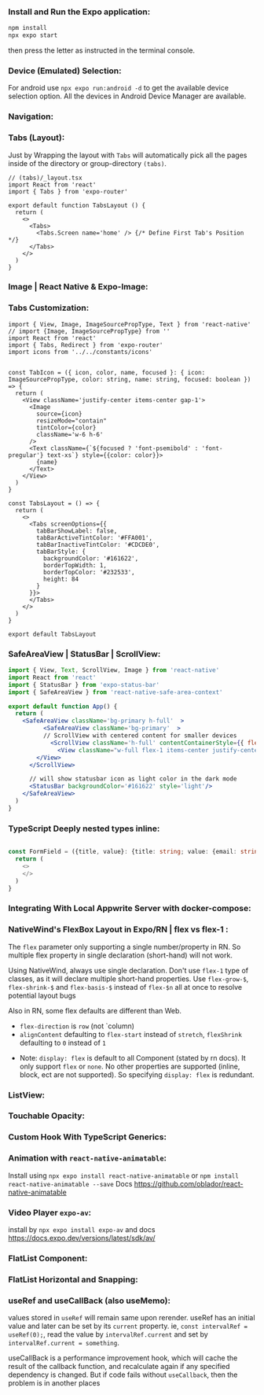 ### Install and Run the Expo application:
```bash
npm install
npx expo start
```
then press the letter as instructed in the terminal console.


### Device (Emulated) Selection:
For android use `npx expo run:android -d` to get the available device selection option. All the devices in Android Device Manager are available.

### Navigation:

### Tabs (Layout):
Just by Wrapping the layout with `Tabs` will automatically pick all the pages inside of the directory or group-directory `(tabs)`.

```tsx
// (tabs)/_layout.tsx
import React from 'react'
import { Tabs } from 'expo-router'

export default function TabsLayout () {
  return (
    <>
      <Tabs>
        <Tabs.Screen name='home' /> {/* Define First Tab's Position */}
      </Tabs>
    </>
  )
}
```
### Image | React Native & Expo-Image:

### Tabs Customization:
```tsx
import { View, Image, ImageSourcePropType, Text } from 'react-native'
// import {Image, ImageSourcePropType} from ''
import React from 'react'
import { Tabs, Redirect } from 'expo-router'
import icons from '../../constants/icons'


const TabIcon = ({ icon, color, name, focused }: { icon: ImageSourcePropType, color: string, name: string, focused: boolean }) => {
  return (
    <View className='justify-center items-center gap-1'>
      <Image
        source={icon}
        resizeMode="contain"
        tintColor={color}
        className='w-6 h-6'
      />
      <Text className={`${focused ? 'font-psemibold' : 'font-pregular'} text-xs`} style={{color: color}}>
        {name}
      </Text>
    </View>
  )
}

const TabsLayout = () => {
  return (
    <>
      <Tabs screenOptions={{
        tabBarShowLabel: false,
        tabBarActiveTintColor: '#FFA001',
        tabBarInactiveTintColor: '#CDCDE0',
        tabBarStyle: {
          backgroundColor: '#161622',
          borderTopWidth: 1,
          borderTopColor: '#232533',
          height: 84
        }
      }}>
      </Tabs>
    </>
  )
}

export default TabsLayout
```


### SafeAreaView | StatusBar | ScrollView:
```jsx
import { View, Text, ScrollView, Image } from 'react-native'
import React from 'react'
import { StatusBar } from 'expo-status-bar'
import { SafeAreaView } from 'react-native-safe-area-context'

export default function App() {
  return (
    <SafeAreaView className='bg-primary h-full'  >
          <SafeAreaView className='bg-primary'  >
          // ScrollView with centered content for smaller devices
            <ScrollView className='h-full' contentContainerStyle={{ flexGrow: 1 }}>
              <View className="w-full flex-1 items-center justify-center px-4">
        </View>
      </ScrollView>

      // will show statusbar icon as light color in the dark mode
      <StatusBar backgroundColor='#161622' style='light'/>
    </SafeAreaView>
  )
}
```

### TypeScript Deeply nested types inline:
```ts

const FormField = ({title, value}: {title: string; value: {email: string; password: string;} }) => {
  return (
    <>
    </>
  )
}
```

### Integrating With Local Appwrite Server with docker-compose:

### NativeWind's FlexBox Layout in Expo/RN | flex vs flex-1 :
The `flex` parameter only supporting a single number/property in RN. So multiple flex property in single declaration (short-hand) will not work.

Using NativeWind, always use single declaration. Don't use `flex-1` type of classes, as it will declare multiple short-hand properties. Use  `flex-grow-$`, `flex-shrink-$` and `flex-basis-$` instead of `flex-$n` all at once to resolve potential layout bugs

Also in RN, some flex defaults are different than Web.
- `flex-direction` is `row` (not `column)
- `alignContent` defaulting to `flex-start` instead of `stretch`, `flexShrink` defaulting to `0` instead of `1`


* Note: `display: flex` is default to all Component (stated by rn docs). It only support `flex` or `none`. No other properties are supported (inline, block, ect are not supported). So specifying `display: flex` is redundant.

### ListView:

### Touchable Opacity:



### Custom Hook With TypeScript Generics:

### Animation with `react-native-animatable`:
Install using `npx expo install react-native-animatable` or `npm install react-native-animatable --save`
Docs https://github.com/oblador/react-native-animatable

### Video Player `expo-av`:
install by `npx expo install expo-av` and docs https://docs.expo.dev/versions/latest/sdk/av/

### FlatList Component:
### FlatList Horizontal and Snapping:

### useRef and useCallBack (also useMemo):
values stored in `useRef` will remain same upon rerender. useRef has an initial value and later can be set by its `current` property. ie, `const intervalRef = useRef(0);`, read the value by `intervalRef.current` and set by `intervalRef.current = something`.

useCallBack is a performance improvement hook, which will cache the result of the callback function, and recalculate again if any specified dependency is changed. But if code fails without `useCallback`, then the problem is in another places 